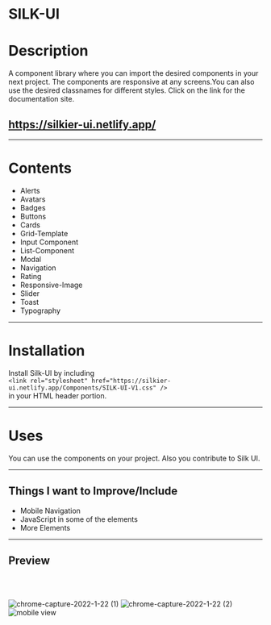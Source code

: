 
# **SILK-UI**

<h1>Description</h1>
A component library where you can import the desired components in your next project. The components are responsive at any screens.You can also use the desired classnames for different styles. Click on the link for the documentation site.

https://silkier-ui.netlify.app/
 ---
 <hr>
<h1>Contents</h1>
 <ul> 
  <li> Alerts </li> 
  <li> Avatars </li> 
  <li> Badges </li> 
  <li> Buttons </li> 
  <li> Cards </li> 
  <li> Grid-Template</li> 
  <li> Input Component </li> 
  <li> List-Component</li> 
  <li> Modal</li> 
  <li> Navigation</li> 
  <li> Rating</li> 
  <li> Responsive-Image</li> 
  <li>Slider</li>
  <li>Toast</li>
  <li>Typography</li> 
</ul>
  <hr>
  <h1>Installation</h1>
  
  Install Silk-UI by including
  <br>
  `<link rel="stylesheet" href="https://silkier-ui.netlify.app/Components/SILK-UI-V1.css" />`
  <br>
  in your HTML header portion. 
  <hr>
  <h1>Uses</h1>
  You can use the components on your project. Also you contribute to Silk UI.
  <hr>
  <h2>Things I want to Improve/Include</h2>
     <ul>
       <li>Mobile Navigation</li> 
      <li>JavaScript in some of the elements</li> 
      <li> More Elements</li> 
    </ul>
    <hr>
    <h2>Preview</h2>
    <br>
    <br>
    
    
![chrome-capture-2022-1-22 (1)](https://user-images.githubusercontent.com/83667291/155192247-1c0310f2-a233-47f3-b64f-10d1570081fb.png)
![chrome-capture-2022-1-22 (2)](https://user-images.githubusercontent.com/83667291/155192280-6d983948-3247-4f1a-9c0b-9ff3b1986775.png)
![mobile view](https://user-images.githubusercontent.com/83667291/155192302-34100cf1-3b00-471e-b9a4-4c8e0b2ec2b2.jpg)

